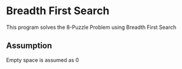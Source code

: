 # Breadth First Search
This program solves the 8-Puzzle Problem using Breadth First Search

## Assumption
Empty space is assumed as 0
